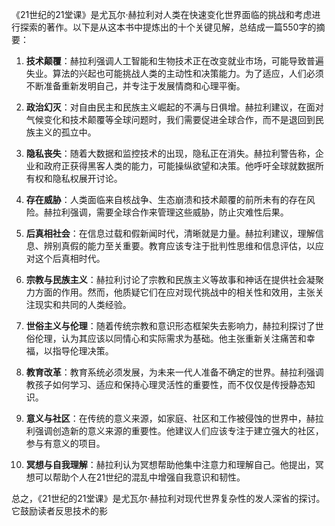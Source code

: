《21世纪的21堂课》是尤瓦尔·赫拉利对人类在快速变化世界面临的挑战和考虑进行探索的著作。以下是从这本书中提炼出的十个关键见解，总结成一篇550字的摘要：

1. **技术颠覆**：赫拉利强调人工智能和生物技术正在改变就业市场，可能导致普遍失业。算法的兴起也可能挑战人类的主动性和决策能力。为了适应，人们必须不断准备重新发明自己，并专注于发展情商和心理平衡。

2. **政治幻灭**：对自由民主和民族主义崛起的不满与日俱增。赫拉利建议，在面对气候变化和技术颠覆等全球问题时，我们需要促进全球合作，而不是退回到民族主义的孤立中。

3. **隐私丧失**：随着大数据和监控技术的出现，隐私正在消失。赫拉利警告称，企业和政府正获得黑客人类的能力，可能操纵欲望和决策。他呼吁全球就数据所有权和隐私权展开讨论。

4. **存在威胁**：人类面临来自核战争、生态崩溃和技术颠覆的前所未有的存在风险。赫拉利强调，需要全球合作来管理这些威胁，防止灾难性后果。

5. **后真相社会**：在信息过载和假新闻时代，清晰就是力量。赫拉利建议，理解信息、辨别真假的能力至关重要。教育应该专注于批判性思维和信息评估，以应对这个后真相时代。

6. **宗教与民族主义**：赫拉利讨论了宗教和民族主义等故事和神话在提供社会凝聚力方面的作用。然而，他质疑它们在应对现代挑战中的相关性和效用，主张关注现实和共同的人类经验。

7. **世俗主义与伦理**：随着传统宗教和意识形态框架失去影响力，赫拉利探讨了世俗伦理，认为其应该以同情心和实际需求为基础。他主张重新关注痛苦和幸福，以指导伦理决策。

8. **教育改革**：教育系统必须发展，为未来一代人准备不确定的世界。赫拉利强调教孩子如何学习、适应和保持心理灵活性的重要性，而不仅仅是传授静态知识。

9. **意义与社区**：在传统的意义来源，如家庭、社区和工作被侵蚀的世界中，赫拉利强调创造新的意义来源的重要性。他建议人们应该专注于建立强大的社区，参与有意义的项目。

10. **冥想与自我理解**：赫拉利认为冥想帮助他集中注意力和理解自己。他提出，冥想可以帮助个人在21世纪的混乱中增强自我意识和韧性。

总之，《21世纪的21堂课》是尤瓦尔·赫拉利对现代世界复杂性的发人深省的探讨。它鼓励读者反思技术的影